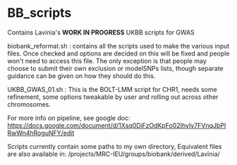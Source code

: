 # BB_scripts

Contains Lavinia's **WORK IN PROGRESS** UKBB scripts for GWAS

biobank_reformat.sh : contains all the scripts used to make the various input files. Once checked and options are decided on this will be fixed and people won't need to access this file. The only exception is that people may choose to submit their own exclusion or modelSNPs lists, though separate guidance can be given on how they should do this.

UKBB_GWAS_01.sh : This is the BOLT-LMM script for CHR1, needs some refinement, some options tweakable by user and rolling out across other chromosomes.

For more info on pipeline, see google doc: https://docs.google.com/document/d/1Xsq0DiFzOdKpFo02IhyIv7FVnqJbPIRwWn4hRoguNFY/edit

Scripts currently contain some paths to my own directory, Equivalent files are also available in:
/projects/MRC-IEU/groups/biobank/derived/Lavinia/
